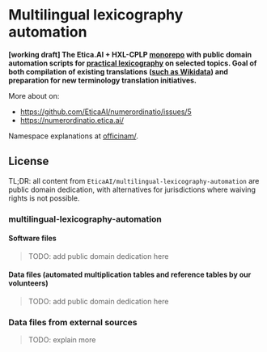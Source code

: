 # Multilingual lexicography automation
**[working draft] The Etica.AI + HXL-CPLP [monorepo](https://en.wikipedia.org/wiki/Monorepo) with public domain automation scripts for [practical lexicography](https://en.wikipedia.org/wiki/Lexicography) on selected topics. Goal of both compilation of existing translations ([such as Wikidata](https://www.wikidata.org/wiki/Wikidata:Licensing)) and preparation for new terminology translation initiatives.**


More about on:
- https://github.com/EticaAI/numerordinatio/issues/5
- https://numerordinatio.etica.ai/


Namespace explanations at [officinam/](officinam/).

<!--
> **Extra general current explanation**
>
> - The [EticaAI/multilingual-lexicography-automation](https://github.com/EticaAI/multilingual-lexicography-automation) uses writing system neutral codes to reference selected datasets and automation scripts to bootstrap them.
>   - When existing data exchange codes already have published numeric equivalence, such convention will be used.
>   - For relevant data standards without numeric alternative, we're already testing algorithmic **reversible** numeric mappings to be used as key
>     - Trivia: the least significant digits provide [error detection checks](https://en.wikipedia.org/wiki/Error_detection_and_correction) and [guidance on what base system](https://cs.stackexchange.com/questions/10318/the-math-behind-converting-from-any-base-to-any-base-without-going-through-base) was used to generate such mappings.
>       - While this is not as compact and beauty was well planned numeric codes, it still allow reduce burden of lexicography to not be able to publish up to date numeric equivalences.
> - The programs ([999999999](officinam/999999999)) and handcrafted data tables (`1613`), and overall taxonomy of organizing everything are public domain dedication. Pre-compiled multiplication tables (`2600`) are not creative work, so also public domain.
> - Whatever possible, we already priorize interlink with existing human translations (such as Wikidata) under public domain and plan to allow data consolidation / cross validation from different sources.
>   - Datasets under temporary working directory `999999`, while can work as a cache to avoid overload sources and (as everyone interests) check for inconsistencies, are not aimed for final usage.
>     - Our experiences trying to get authorized use even for humanitarian/emergency response (ironically even from humanitarian organizations, despite major use by other humanitarian actors) are underwhelming.
> - The repository [EticaAI/n-data](https://github.com/EticaAI/n-data) contains snapshots of compiled results of these automation scripts.
-->

## License
TL;DR: all content from `EticaAI/multilingual-lexicography-automation` are public domain dedication, with alternatives for jurisdictions where waiving rights is not possible.

### multilingual-lexicography-automation
#### Software files
> TODO: add public domain dedication here
#### Data files (automated multiplication tables and reference tables by our volunteers)
> TODO: add public domain dedication here

### Data files from external sources

> TODO: explain more
<!--
Content from _[`999999`] /namespace for intermediate cached files/_ (**not** distributed on `EticaAI/multilingual-lexicography-automation`, the repository you are reading now, and not part of intended final usage for users) have different licences, including incompatible between themselves. The default response on this topic is: all rights to it's authors. However, note that final compiled results (in addition to use neutral numbers, since name of standards and organizations do have rights) when reefer to facts, already are likely to be considered non-copyritable, so:

- This makes _viral_ document licenses such as [GNU Free Documentation License](https://en.wikipedia.org/wiki/GNU_Free_Documentation_License) not applicable to enforce global license.
- On extreme cases such as [Attribution-NoDerivs 3.0 IGO (CC BY-ND 3.0 IGO)](https://creativecommons.org/licenses/by-nd/3.0/igo/deed.en) with explicitly forbidden derivated still not apply for material already in the public domain.
-->